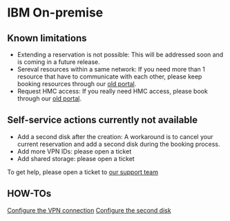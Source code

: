 # IBM On-premise

## Known limitations
- Extending a reservation is not possible: This will be addressed soon and is coming in a future release.
- Sereval resources within a same network: If you need more than 1 resource that have to communicate with each other, please keep booking resources through our [old portal](http://ibm.biz/cecc-portal).
- Request HMC access: If you really need HMC access, please book through our [old portal](http://ibm.biz/cecc-portal).


## Self-service actions currently not available
- Add a second disk after the creation: A workaround is to cancel your current reservation and add a second disk during the booking process.
- Add more VPN IDs: please open a ticket
- Add shared storage: please open a ticket

To get help, please open a ticket to [our support team](mailto:techzone.help@ibm.com)

## HOW-TOs

[Configure the VPN connection](IBM-On-premise-Runbooks/configure-vpn.md)
[Configure the second disk](IBM-On-premise-Runbooks/configure-second-disk.md)
